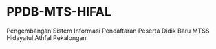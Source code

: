 # PPDB-MTS-HIFAL
Pengembangan Sistem Informasi Pendaftaran Peserta Didik Baru MTSS Hidayatul Athfal Pekalongan
